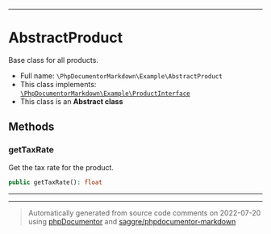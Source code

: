 ***

# AbstractProduct

Base class for all products.



* Full name: `\PhpDocumentorMarkdown\Example\AbstractProduct`
* This class implements:
[`\PhpDocumentorMarkdown\Example\ProductInterface`](./ProductInterface.md)
* This class is an **Abstract class**




## Methods


### getTaxRate

Get the tax rate for the product.

```php
public getTaxRate(): float
```











***


***
> Automatically generated from source code comments on 2022-07-20 using [phpDocumentor](http://www.phpdoc.org/) and [saggre/phpdocumentor-markdown](https://github.com/Saggre/phpDocumentor-markdown)
